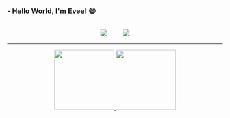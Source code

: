 ### - Hello World, I'm Evee! 😄
<p text-align="justify">

</p><br>
<div align="center">
  <a href="https://www.linkedin.com/in/evelyncmsouza/" target="blank"><img src="https://img.shields.io/badge/LinkedIn-0077B5?style=for-the-badge&logo=linkedin&logoColor=white"></a>
  &emsp;&emsp;
  <a href="mailto:cmsouza1999@gmail.com" target="blank"><img src="https://img.shields.io/badge/Gmail-D14836?style=for-the-badge&logo=gmail&logoColor=white"></a>
  <hr>
  <div>
    <a href="https://github.com/evelyncmsouza">
      <img height="140em" src="https://github-readme-stats.vercel.app/api?username=evelyncmsouza&count_private=true&include_all_commits=1&show_icons=true&border_color=FFD700&bg_color=0d1117&icon_color=F28705&title_color=F28705&text_color=D3D3D3"/>
      <img height="140em" src="https://github-readme-stats.vercel.app/api/top-langs/?username=evelyncmsouza&layout=compact&border_color=FFD700&bg_color=0d1117&title_color=D3D3D3&text_color=D3D3D3"/>
    </a>
  <div>
</div>
